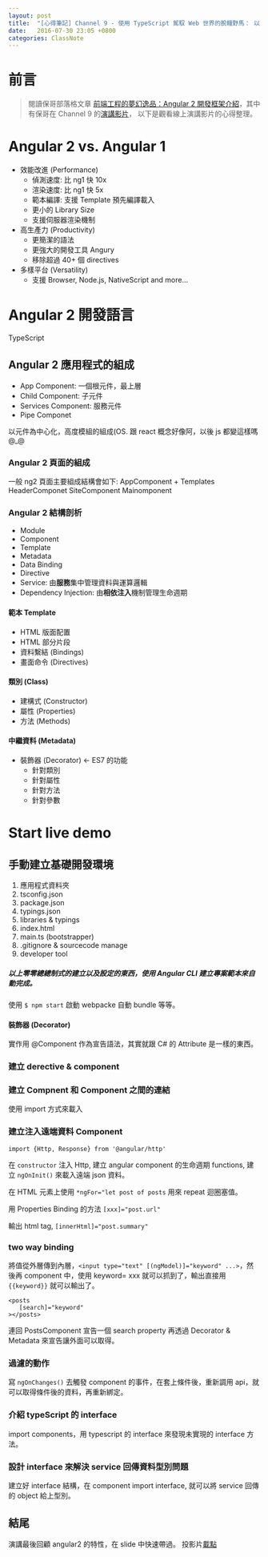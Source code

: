 ```yaml
---
layout: post
title:  "[心得筆記] Channel 9 - 使用 TypeScript 駕馭 Web 世界的脫韁野馬： 以 Angular 2 開發框架為例(保哥)"
date:   2016-07-30 23:05 +0800
categories: ClassNote
---
```


# 前言
> 閱讀保哥部落格文章 [前端工程的夢幻逸品：Angular 2 開發框架介紹][1]，其中有保哥在 Channel 9 的[演講影片][2]，
以下是觀看線上演講影片的心得整理。

# Angular 2 vs. Angular 1
- 效能改進 (Performance)
    - 偵測速度: 比 ng1 快 10x
    - 渲染速度: 比 ng1 快 5x
    - 範本編譯: 支援 Template 預先編譯載入
    - 更小的 Library Size
    - 支援伺服器渲染機制
- 高生產力 (Productivity)
    - 更簡潔的語法
    - 更強大的開發工具 Angury
    - 移除超過 40+ 個 directives
- 多樣平台 (Versatility)
    - 支援 Browser, Node.js, NativeScript and more...

# Angular 2 開發語言
TypeScript

## Angular 2 應用程式的組成
- App Component: 一個根元件，最上層
- Child Component: 子元件
- Services Component: 服務元件
- Pipe Componet

以元件為中心化，高度模組的組成(OS. 跟 react 概念好像阿，以後 js 都變這樣嗎 @_@

### Angular 2 頁面的組成
一般 ng2 頁面主要組成結構會如下: 
AppComponent + Templates 
HeaderComponet
SiteComponent
Mainomponent

### Angular 2 結構剖析
- Module
- Component
- Template
- Metadata
- Data Binding
- Directive
- Service: 由**服務**集中管理資料與運算邏輯
- Dependency Injection: 由**相依注入**機制管理生命週期

#### 範本 Template
- HTML 版面配置
- HTML 部分片段
- 資料繫結 (Bindings)
- 畫面命令 (Directives)

#### 類別 (Class)
- 建構式 (Constructor)
- 屬性 (Properties)
- 方法 (Methods)

#### 中繼資料 (Metadata)
- 裝飾器 (Decorator) <- ES7 的功能
     - 針對類別
     - 針對屬性
     - 針對方法
     - 針對參數

# Start live demo

## 手動建立基礎開發環境

1. 應用程式資料夾
2. tsconfig.json
3. package.json
4. typings.json
5. libraries & typings
6. index.html
7. main.ts (bootstrapper)
8. .gitignore & sourcecode manage
9. developer tool

##### 以上零零總總制式的建立以及設定的東西，使用 **Angular CLI** 建立專案範本來自動完成。

使用 `$ npm start` 啟動 webpacke 自動 bundle 等等。

#### 裝飾器 (Decorator)
實作用 @Component 作為宣告語法，其實就跟 C# 的 Attribute 是一樣的東西。

### 建立 derective & component

### 建立 Compnent 和 Component 之間的連結
使用 import 方式來載入

### 建立注入遠端資料 Component

`import {Http, Response} from '@angular/http'`

在 `constructor` 注入 Http, 建立 angular component 的生命週期 functions, 建立 `ngOnInit()` 來載入遠端 json 資料。  

在 HTML 元素上使用 `*ngFor="let post of posts` 用來 repeat 迴圈塞值。  

用 Properties Binding 的方法 `[xxx]="post.url"`  

輸出 html tag, `[innerHtml]="post.summary"`

### two way binding 
將值從外層傳到內層，`<input type="text" [(ngModel)]="keyword" ...>`，然後再 component 中，使用 keyword= xxx 就可以抓到了，輸出直接用 `{{keyword}}` 就可以輸出了。

```
<posts 
   [search]="keyword"
></posts>
```

連回 PostsComponent 宣告一個 search property 再透過 Decorator & Metadata 來宣告讓外面可以取得。

### 過濾的動作
寫 `ngOnChanges()` 去觸發 component 的事件，在套上條件後，重新調用 api，就可以取得條件後的資料，再重新綁定。

### 介紹 typeScript 的 interface
import components，用 typescript 的 interface 來發現未實現的 interface 方法。

### 設計 interface 來解決 service 回傳資料型別問題
建立好 interface 結構，在 component import interface, 就可以將 service 回傳的 object 給上型別。

## 結尾
演講最後回顧 angular2 的特性，在 slide 中快速帶過。
投影片[載點][3]


[1]: http://blog.miniasp.com/post/2016/07/26/Introduction-to-Angular-2.aspx
[2]: https://channel9.msdn.com/Events/AzureDevDay/2016/A02?ocid=player
[3]: https://onedrive.live.com/redir?resid=5F91F4CB09EC294C!2196&authkey=!AEDOwwN29zw8Ejc&ithint=file%2cpdf